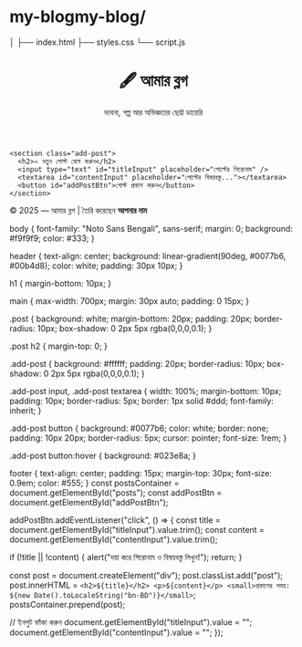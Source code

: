 # my-blogmy-blog/
│
├── index.html
├── styles.css
└── script.js
<!doctype html>
<html lang="bn">
<head>
  <meta charset="utf-8" />
  <meta name="viewport" content="width=device-width, initial-scale=1" />
  <title>আমার ব্লগ</title>
  <link rel="stylesheet" href="styles.css" />
</head>
<body>
  <header>
    <h1>🖋️ আমার ব্লগ</h1>
    <p>ভাবনা, গল্প আর অভিজ্ঞতার ছোট্ট ডায়েরি</p>
  </header>

  <main>
    <section id="posts" class="post-list">
      <!-- পোস্টগুলো এখানে JS দিয়ে যোগ হবে -->
    </section>

    <section class="add-post">
      <h2>✍️ নতুন পোস্ট যোগ করুন</h2>
      <input type="text" id="titleInput" placeholder="পোস্টের শিরোনাম" />
      <textarea id="contentInput" placeholder="পোস্টের বিষয়বস্তু..."></textarea>
      <button id="addPostBtn">পোস্ট প্রকাশ করুন</button>
    </section>
  </main>

  <footer>
    <p>&copy; 2025 — আমার ব্লগ | তৈরি করেছেন <strong>আপনার নাম</strong></p>
  </footer>

  <script src="script.js"></script>
</body>
</html>
body {
  font-family: "Noto Sans Bengali", sans-serif;
  margin: 0;
  background: #f9f9f9;
  color: #333;
}

header {
  text-align: center;
  background: linear-gradient(90deg, #0077b6, #00b4d8);
  color: white;
  padding: 30px 10px;
}

h1 {
  margin-bottom: 10px;
}

main {
  max-width: 700px;
  margin: 30px auto;
  padding: 0 15px;
}

.post {
  background: white;
  margin-bottom: 20px;
  padding: 20px;
  border-radius: 10px;
  box-shadow: 0 2px 5px rgba(0,0,0,0.1);
}

.post h2 {
  margin-top: 0;
}

.add-post {
  background: #ffffff;
  padding: 20px;
  border-radius: 10px;
  box-shadow: 0 2px 5px rgba(0,0,0,0.1);
}

.add-post input,
.add-post textarea {
  width: 100%;
  margin-bottom: 10px;
  padding: 10px;
  border-radius: 5px;
  border: 1px solid #ddd;
  font-family: inherit;
}

.add-post button {
  background: #0077b6;
  color: white;
  border: none;
  padding: 10px 20px;
  border-radius: 5px;
  cursor: pointer;
  font-size: 1rem;
}

.add-post button:hover {
  background: #023e8a;
}

footer {
  text-align: center;
  padding: 15px;
  margin-top: 30px;
  font-size: 0.9em;
  color: #555;
}
const postsContainer = document.getElementById("posts");
const addPostBtn = document.getElementById("addPostBtn");

addPostBtn.addEventListener("click", () => {
  const title = document.getElementById("titleInput").value.trim();
  const content = document.getElementById("contentInput").value.trim();

  if (!title || !content) {
    alert("দয়া করে শিরোনাম ও বিষয়বস্তু লিখুন!");
    return;
  }

  const post = document.createElement("div");
  post.classList.add("post");
  post.innerHTML = `
    <h2>${title}</h2>
    <p>${content}</p>
    <small>প্রকাশের সময়: ${new Date().toLocaleString("bn-BD")}</small>
  `;
  postsContainer.prepend(post);

  // ইনপুট ফাঁকা করুন
  document.getElementById("titleInput").value = "";
  document.getElementById("contentInput").value = "";
});

